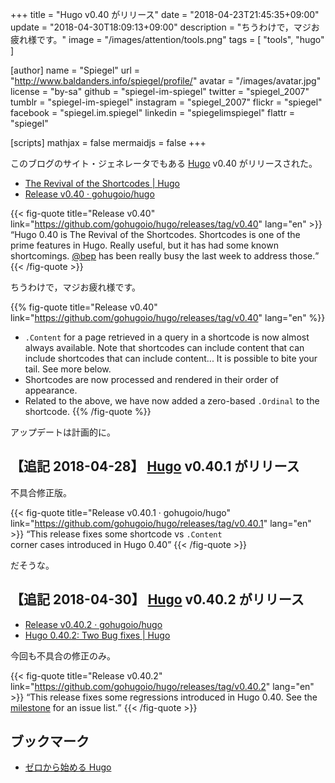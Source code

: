 +++
title = "Hugo v0.40 がリリース"
date = "2018-04-23T21:45:35+09:00"
update = "2018-04-30T18:09:13+09:00"
description = "ちうわけで，マジお疲れ様です。"
image = "/images/attention/tools.png"
tags  = [ "tools", "hugo" ]

[author]
  name      = "Spiegel"
  url       = "http://www.baldanders.info/spiegel/profile/"
  avatar    = "/images/avatar.jpg"
  license   = "by-sa"
  github    = "spiegel-im-spiegel"
  twitter   = "spiegel_2007"
  tumblr    = "spiegel-im-spiegel"
  instagram = "spiegel_2007"
  flickr    = "spiegel"
  facebook  = "spiegel.im.spiegel"
  linkedin  = "spiegelimspiegel"
  flattr    = "spiegel"

[scripts]
  mathjax = false
  mermaidjs = false
+++

このブログのサイト・ジェネレータでもある [Hugo] v0.40 がリリースされた。

- [The Revival of the Shortcodes | Hugo](https://gohugo.io/news/0.40-relnotes/)
- [Release v0.40 · gohugoio/hugo](https://github.com/gohugoio/hugo/releases/tag/v0.40)

{{< fig-quote title="Release v0.40" link="https://github.com/gohugoio/hugo/releases/tag/v0.40" lang="en" >}}
<q>Hugo 0.40 is The Revival of the Shortcodes. Shortcodes is one of the prime features in Hugo. Really useful, but it has had some known shortcomings. <a href="https://github.com/bep">@bep</a> has been really busy the last week to address those.</q>
{{< /fig-quote >}}

ちうわけで，マジお疲れ様です。

{{% fig-quote title="Release v0.40" link="https://github.com/gohugoio/hugo/releases/tag/v0.40" lang="en" %}}
- `.Content` for a page retrieved in a query in a shortcode is now almost always available. Note that shortcodes can include content that can include shortcodes that can include content... It is possible to bite your tail. See more below.
- Shortcodes are now processed and rendered in their order of appearance.
- Related to the above, we have now added a zero-based `.Ordinal` to the shortcode.
{{% /fig-quote %}}

アップデートは計画的に。

## 【追記 2018-04-28】 [Hugo] v0.40.1 がリリース

不具合修正版。

{{< fig-quote title="Release v0.40.1 · gohugoio/hugo" link="https://github.com/gohugoio/hugo/releases/tag/v0.40.1" lang="en" >}}
<q>This release fixes some shortcode vs <code>.Content </code> corner cases introduced in Hugo 0.40</q>
{{< /fig-quote >}}

だそうな。

## 【追記 2018-04-30】 [Hugo] v0.40.2 がリリース

- [Release v0.40.2 · gohugoio/hugo](https://github.com/gohugoio/hugo/releases/tag/v0.40.2)
- [Hugo 0.40.2: Two Bug fixes | Hugo](https://gohugo.io/news/0.40.2-relnotes/)

今回も不具合の修正のみ。

{{< fig-quote title="Release v0.40.2" link="https://github.com/gohugoio/hugo/releases/tag/v0.40.2" lang="en" >}}
<q>This release fixes some regressions introduced in Hugo 0.40. See the <a href="https://github.com/gohugoio/hugo/milestone/62?closed=1">milestone</a> for an issue list.</q>
{{< /fig-quote >}}

## ブックマーク

- [ゼロから始める Hugo](/hugo/)

[Hugo]: https://gohugo.io/ "The world’s fastest framework for building websites | Hugo"
